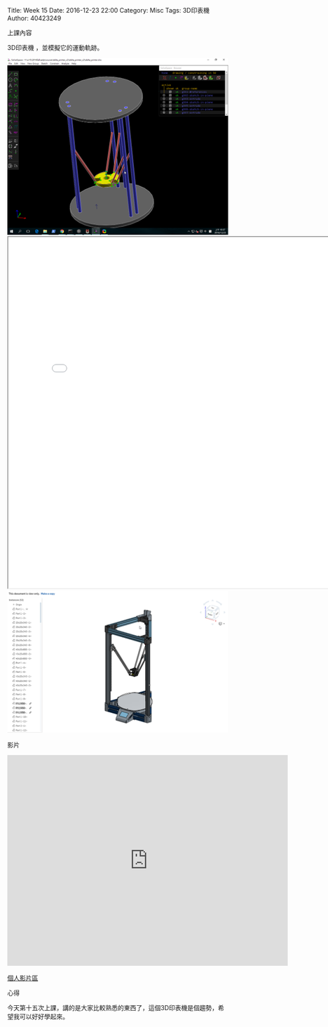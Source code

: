 Title: Week 15
Date: 2016-12-23 22:00
Category: Misc
Tags: 3D印表機
Author: 40423249

上課內容

<!-- PELICAN_END_SUMMARY -->


<p>3D印表機 ，並模擬它的運動軌跡。<p>

<img src="../data/image/W15-1.png" width="800" />
<iframe src="./../data/image/W15-1.html" width="800"  height="800"/></iframe>






<img src="../data/image/W15-2.png" width="800" />


<p>影片</p>
<iframe src="https://player.vimeo.com/video/198431435" width="640" height="480" frameborder="0" webkitallowfullscreen mozallowfullscreen allowfullscreen></iframe>


<p><a href="https://vimeo.com/user61519433">個人影片區</a></p>



<p>心得<p>

今天第十五次上課，講的是大家比較熟悉的東西了，這個3D印表機是個趨勢，希望我可以好好學起來。




